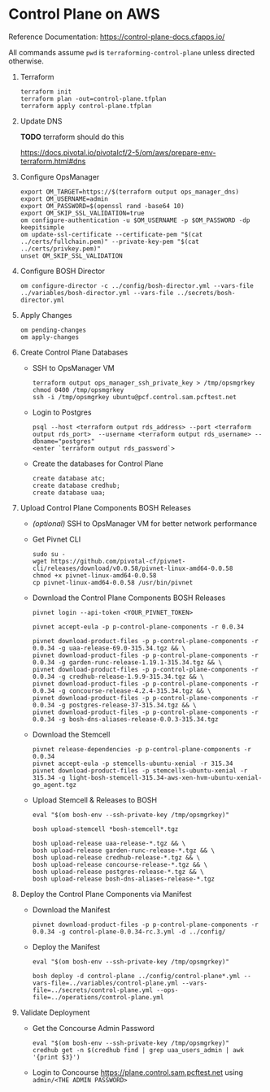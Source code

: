 #   Control Plane on AWS

Reference Documentation: https://control-plane-docs.cfapps.io/

All commands assume `pwd` is `terraforming-control-plane` unless directed otherwise.

1.  Terraform

    ```
    terraform init
    terraform plan -out=control-plane.tfplan
    terraform apply control-plane.tfplan
    ```

1.  Update DNS

    **TODO** terraform should do this

    https://docs.pivotal.io/pivotalcf/2-5/om/aws/prepare-env-terraform.html#dns

1.  Configure OpsManager

    ```
    export OM_TARGET=https://$(terraform output ops_manager_dns)
    export OM_USERNAME=admin
    export OM_PASSWORD=$(openssl rand -base64 10)
    export OM_SKIP_SSL_VALIDATION=true
    om configure-authentication -u $OM_USERNAME -p $OM_PASSWORD -dp keepitsimple
    om update-ssl-certificate --certificate-pem "$(cat ../certs/fullchain.pem)" --private-key-pem "$(cat ../certs/privkey.pem)"
    unset OM_SKIP_SSL_VALIDATION
    ```

1.  Configure BOSH Director

    ```
    om configure-director -c ../config/bosh-director.yml --vars-file ../variables/bosh-director.yml --vars-file ../secrets/bosh-director.yml
    ```

1.  Apply Changes

    ```
    om pending-changes
    om apply-changes
    ```

1.  Create Control Plane Databases

    *   SSH to OpsManager VM
        ```
        terraform output ops_manager_ssh_private_key > /tmp/opsmgrkey
        chmod 0400 /tmp/opsmgrkey
        ssh -i /tmp/opsmgrkey ubuntu@pcf.control.sam.pcftest.net
        ```

    *   Login to Postgres
        ```
        psql --host <terraform output rds_address> --port <terraform output rds_port>  --username <terraform output rds_username> --dbname="postgres"
        <enter `terraform output rds_password`>
        ```

    *   Create the databases for Control Plane
        ```
        create database atc;
        create database credhub;
        create database uaa;
        ```

1.  Upload Control Plane Components BOSH Releases

    *   _(optional)_ SSH to OpsManager VM for better network performance

    *   Get Pivnet CLI
        ```
        sudo su -
        wget https://github.com/pivotal-cf/pivnet-cli/releases/download/v0.0.58/pivnet-linux-amd64-0.0.58
        chmod +x pivnet-linux-amd64-0.0.58
        cp pivnet-linux-amd64-0.0.58 /usr/bin/pivnet
        ```

    *   Download the Control Plane Components BOSH Releases
        ```
        pivnet login --api-token <YOUR_PIVNET_TOKEN>

        pivnet accept-eula -p p-control-plane-components -r 0.0.34

        pivnet download-product-files -p p-control-plane-components -r 0.0.34 -g uaa-release-69.0-315.34.tgz && \
        pivnet download-product-files -p p-control-plane-components -r 0.0.34 -g garden-runc-release-1.19.1-315.34.tgz && \
        pivnet download-product-files -p p-control-plane-components -r 0.0.34 -g credhub-release-1.9.9-315.34.tgz && \
        pivnet download-product-files -p p-control-plane-components -r 0.0.34 -g concourse-release-4.2.4-315.34.tgz && \
        pivnet download-product-files -p p-control-plane-components -r 0.0.34 -g postgres-release-37-315.34.tgz && \
        pivnet download-product-files -p p-control-plane-components -r 0.0.34 -g bosh-dns-aliases-release-0.0.3-315.34.tgz
        ```

    *   Download the Stemcell
        ```
        pivnet release-dependencies -p p-control-plane-components -r 0.0.34
        pivnet accept-eula -p stemcells-ubuntu-xenial -r 315.34
        pivnet download-product-files -p stemcells-ubuntu-xenial -r 315.34 -g light-bosh-stemcell-315.34-aws-xen-hvm-ubuntu-xenial-go_agent.tgz
        ```

    *   Upload Stemcell & Releases to BOSH

        ```
        eval "$(om bosh-env --ssh-private-key /tmp/opsmgrkey)"

        bosh upload-stemcell *bosh-stemcell*.tgz

        bosh upload-release uaa-release-*.tgz && \
        bosh upload-release garden-runc-release-*.tgz && \
        bosh upload-release credhub-release-*.tgz && \
        bosh upload-release concourse-release-*.tgz && \
        bosh upload-release postgres-release-*.tgz && \
        bosh upload-release bosh-dns-aliases-release-*.tgz
        ```

1.  Deploy the Control Plane Components via Manifest

    *   Download the Manifest
        ```
        pivnet download-product-files -p p-control-plane-components -r 0.0.34 -g control-plane-0.0.34-rc.3.yml -d ../config/
        ```

    *   Deploy the Manifest
        ```
        eval "$(om bosh-env --ssh-private-key /tmp/opsmgrkey)"

        bosh deploy -d control-plane ../config/control-plane*.yml --vars-file=../variables/control-plane.yml --vars-file=../secrets/control-plane.yml --ops-file=../operations/control-plane.yml
        ```

1.  Validate Deployment

    *   Get the Concourse Admin Password
        ```
        eval "$(om bosh-env --ssh-private-key /tmp/opsmgrkey)"
        credhub get -n $(credhub find | grep uaa_users_admin | awk '{print $3}')
        ```

    *   Login to Concourse https://plane.control.sam.pcftest.net using `admin/<THE ADMIN PASSWORD>`
